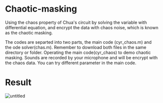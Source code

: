 # Chaotic-masking
Using the chaos property of Chua's circuit by solving the variable with differential equation, and encrypt the data with chaos noise, which is known as the chaotic masking.

The codes are separted into two parts, the main code (cyr_chaos.m) and the ode solver(chas.m). Remember to download both files in the same directory or folder. 
Operating the main code(cyr_chaos) to demo chaotic masking. 
Sounds are recorded by your microphone and will be encrypt with the chaos data. You can try different parameter in the main code.


# Result
![untitled](https://user-images.githubusercontent.com/61679675/86396822-416deb00-bcd5-11ea-83ca-4ed7add3c5c9.jpg)
